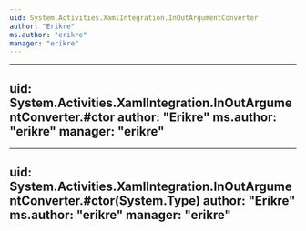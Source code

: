 ```yaml
---
uid: System.Activities.XamlIntegration.InOutArgumentConverter
author: "Erikre"
ms.author: "erikre"
manager: "erikre"
---
```


---
uid: System.Activities.XamlIntegration.InOutArgumentConverter.#ctor
author: "Erikre"
ms.author: "erikre"
manager: "erikre"
---

---
uid: System.Activities.XamlIntegration.InOutArgumentConverter.#ctor(System.Type)
author: "Erikre"
ms.author: "erikre"
manager: "erikre"
---
